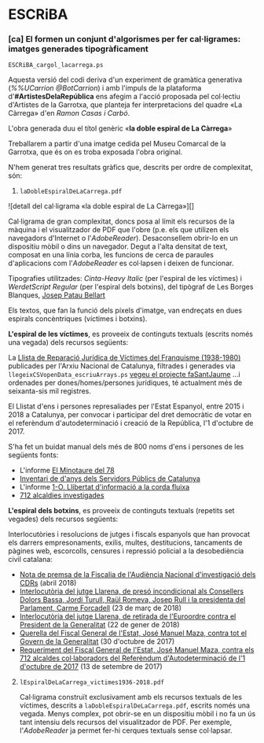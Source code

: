 # ESCRiBA

### [ca]  El formen un conjunt d'algorismes per fer cal·ligrames: imatges generades tipogràficament


`ESCRiBA_cargol_lacarrega.ps`

Aquesta versió del codi deriva d'un experiment de gramàtica generativa (_%%UCarrion @BotCarrion_) i amb l'impuls de la plataforma d'**#ArtistesDelaRepública** ens afegim a l'acció proposada pel col·lectiu d'Artistes de la Garrotxa, que planteja fer interpretacions del quadre «La Càrrega» d'en *Ramon Casas i Carbó*.

L'obra generada duu el títol genèric «**la doble espiral de La Càrrega**»

Treballarem a partir d'una imatge cedida pel Museu Comarcal de la Garrotxa, que és on es troba exposada l'obra original.

N'hem generat tres resultats gràfics que, descrits per ordre de complexitat, són:

1. `laDobleEspiralDeLaCarrega.pdf`

![detall del cal·ligrama «la doble espiral de La Càrrega»][]

   Cal·ligrama de gran complexitat, doncs posa al límit els recursos de la màquina i el visualitzador de PDF que l'obre (p.e. els que utilizen els navegadors d'Internet o l'*AdobeReader*). Desaconsellem obrir-lo en un dispositiu mòbil o dins un navegador. Degut a l'alta densitat de text, composat en una línia corba, les funcions de cerca de paraules d'aplicacions com l'*AdobeReader* es col·lapsen i deixen de funcionar.
 
   Tipografies utilitzades: *Cinta-Heavy Italic* (per l'espiral de les víctimes) i *WerdetScript Regular* (per l'espiral dels botxins), del tipògraf de Les Borges Blanques, [Josep Patau Bellart][12]
 
   Els textos, que fan la funció dels píxels d'imatge, van endreçats en dues espirals concèntriques (víctimes i botxins).

   **L'espiral de les víctimes**, es proveeix de continguts textuals (escrits només una vegada) dels recursos següents:
   
   La [Llista de Reparació Jurídica de Víctimes del Franquisme (1938-1980)][1] publicades per l'Arxiu Nacional de Catalunya, filtrades i generades via `llegeixCSVopenData_escriuArrays.ps` [vegeu el projecte faSantJaume][2] …i ordenades per dones/homes/persones jurídiques, té actualment més de seixanta-sis mil registres.
   
   El Llistat d'ens i persones represaliades per l'Estat Espanyol, entre 2015 i 2018 a Catalunya, per convocar i participar del dret democràtic de votar en el referèndum d'autodeterminació i creació de la República, l'1 d'octubre de 2017.
   
   S'ha fet un buidat manual dels més de 800 noms d'ens i persones de les següents fonts:
   * L'informe [El Minotaure del 78][3]
   * [Inventari de d'anys dels Servidors Públics de Catalunya][4]
   * L'informe [1-O. Llibertat d'informació a la corda fluixa][5]
   * [712 alcaldies investigades][6]
   
   **L'espiral dels botxins**, es proveeix de continguts textuals (repetits set vegades) dels recursos següents:
   
   Interlocutòries i resolucions de jutges i fiscals espanyols que han provocat els darrers empresonaments, exilis, multes, destitucions, tancaments de pàgines web, escorcolls, censures i repressió policial a la desobediència civil catalana:
   * [Nota de premsa de la Fiscalia de l'Audiència Nacional d'investigació dels CDRs][7] (abril 2018)
   * [Interlocutòria del jutge Llarena, de presó incondicional als Consellers Dolors Bassa, Jordi Turull, Raül Romeva, Josep Rull i la presidenta del Parlament, Carme Forcadell][8] (23 de març de 2018)
   * [Interlocutòria del jutge Llarena, de retirada de l'Euroordre contra el President de la Generalitat][10] (22 de gener de 2018)
   * [Querella del Fiscal General de l'Estat, José Manuel Maza, contra tot el Govern de la Generalitat][9] (30 d'octubre de 2017)
   * [Requeriment del Fiscal General de l'Estat, José Manuel Maza, contra els 712 alcaldes col·laboradors del Referèndum d'Autodeterminació de l'1 d'octubre de 2017][11] (13 de setembre de 2017)


2. `lEspiralDeLaCarrega_victimes1936-2018.pdf`

   Cal·ligrama construït exclusivament amb els recursos textuals de les víctimes, descrits a `laDobleEspiralDeLaCarrega.pdf`, escrits només una vegada. Menys complex, pot obrir-se en un dispositiu mòbil i no fa un ús tant intensiu dels recursos del visualitzador de PDF. Per exemple, l'*AdobeReader* ja permet fer-hi cerques textuals sense col·lapsar.


[1]: http://anc.gencat.cat/ca/detall/noticia/La-llista-de-reparacio-juridica-de-victimes-del-franquisme-en-dades-obertes
[2]: https://github.com/marcantonifemfum/faSantJaume
[3]: http://cup.cat/sites/default/files/el_minotaure_del_78_revisat_alta_mod.pdf
[4]: https://www.servidorscat.cat/persones-afectades
[5]: https://www.media.cat/wp-content/uploads/2017/12/Informe_1-O_CAT.pdf
[6]: http://www.municipisindependencia.cat/wp-content/uploads/2017/09/Llistat_ajuntaments_decret6setembre_1209AMI.16.00.pdf
[7]: http://beteve.cat/wp-content/uploads/2018/04/Nota-premsa-fiscalia-Audiencia-Nacional.pdf
[8]: http://www.lavanguardia.com/politica/20180323/441870715986/auto-juez-llarena-carcel-turull-rull-romeva-bassa-forcadell.html
[9]: https://www.scribd.com/document/362996220/Querella-del-Fiscal-General-del-Estado-contra-Puigdemont-Junqueras-y-el-resto-de-consellers-cesados
[10]: http://www.poderjudicial.es/stfls/TRIBUNAL%20SUPREMO/DOCUMENTOS%20DE%20INTER%C3%89S/TS%20Penal%20auto%2022%20enero%202018.pdf
[11]: https://www.elnacional.cat/uploads/s1/25/24/44/6/FGE.-13.09.2017.pdf
[12]: http://www.tipopepel.com
